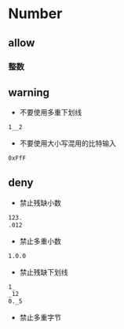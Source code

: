 # Number


## allow


### 整数



## warning

- 不要使用多重下划线

```bash
1__2
```

- 不要使用大小写混用的比特输入

```bash
0xFfF
```




## deny

- 禁止残缺小数

```bash
123.
.012
```

- 禁止多重小数
```bash
1.0.0
```

- 禁止残缺下划线

```bash
1_
_12
0._5
```

- 禁止多重字节

```bash

```